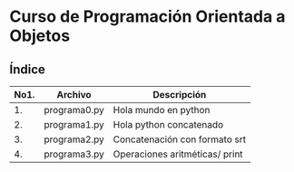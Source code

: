 # Curso de Programación Orientada a Objetos
## Índice
|No1.|Archivo|Descripción|
|--|--|--|
|1.|programa0.py|Hola mundo en python|
|2.|programa1.py|Hola python concatenado|
|3.|programa2.py|Concatenación con formato srt
|4.|programa3.py|Operaciones aritméticas/ print